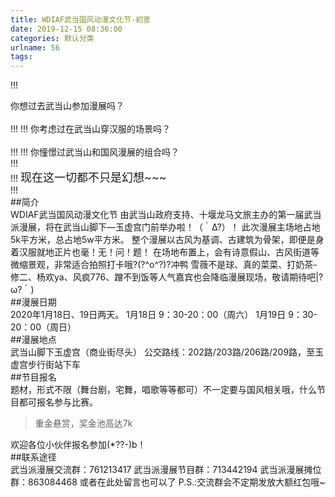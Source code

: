 ```yaml
---
title: WDIAF武当国风动漫文化节-初宣
date: 2019-12-15 08:36:00
categories: 默认分类
urlname: 56
tags:
---
```

<!--markdown-->!!!
你想过去武当山参加漫展吗？<br><br>
!!!
!!!
你考虑过在武当山穿汉服的场景吗？<br><br>
!!!
!!!
你憧憬过武当山和国风漫展的组合吗？<br>
!!!
<br>
!!!
<font size="4">现在这一切都不只是幻想~~~</font><br>
!!!
<br>
##简介
<br>
WDIAF武当国风动漫文化节
由武当山政府支持、十堰龙马文旅主办的第一届武当派漫展，将在武当山脚下—玉虚宫门前举办啦！（｀Δ?）！
此次漫展主场地占地5k平方米，总占地5w平方米。
整个漫展以古风为基调、古建筑为骨架，即便是身着汉服就地正片也毫！无！问！题！
在场地布置上，会有诗意假山、古风街道等微缩景观，非常适合拍照打卡哦?(?^o^?)?冲鸭
雪薇不是球、真的菜菜、打奶茶-修二、杨欢ya、风疯776、蹭不到饭等人气嘉宾也会降临漫展现场，敬请期待吧|?ω?｀)
<br>
##漫展日期
<br>
2020年1月18日、19日两天。
1月18日 9：30-20：00（周六）
1月19日 9：30-20：00（周日）
<br>
##漫展地点
<br>
武当山脚下玉虚宫（商业街尽头）
公交路线：202路/203路/206路/209路，至玉虚宫步行街站下车
<br>
##节目报名
<br>
题材，形式不限（舞台剧，宅舞，唱歌等等都可）不一定要与国风相关哦，什么节目都可报名参与比赛。
>重金悬赏，奖金池高达7k

欢迎各位小伙伴报名参加(*??-)b！
<br>
##联系途径
<br>
武当派漫展交流群：761213417
武当派漫展节目群：713442194
武当派漫展摊位群：863084468
或者在此处留言也可以了
P.S.:交流群会不定期发放大额红包哦~